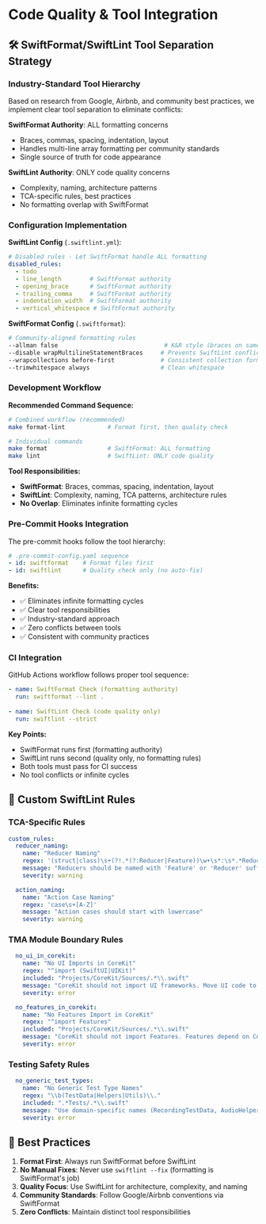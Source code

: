 # Code Quality & Tool Integration

## 🛠️ SwiftFormat/SwiftLint Tool Separation Strategy

### **Industry-Standard Tool Hierarchy**

Based on research from Google, Airbnb, and community best practices, we implement clear tool separation to eliminate conflicts:

**SwiftFormat Authority**: ALL formatting concerns
- Braces, commas, spacing, indentation, layout
- Handles multi-line array formatting per community standards
- Single source of truth for code appearance

**SwiftLint Authority**: ONLY code quality concerns  
- Complexity, naming, architecture patterns
- TCA-specific rules, best practices
- No formatting overlap with SwiftFormat

### **Configuration Implementation**

**SwiftLint Config** (`.swiftlint.yml`):
```yaml
# Disabled rules - Let SwiftFormat handle ALL formatting
disabled_rules:
  - todo
  - line_length        # SwiftFormat authority
  - opening_brace      # SwiftFormat authority  
  - trailing_comma     # SwiftFormat authority
  - indentation_width  # SwiftFormat authority
  - vertical_whitespace # SwiftFormat authority
```

**SwiftFormat Config** (`.swiftformat`):
```bash
# Community-aligned formatting rules
--allman false                              # K&R style (braces on same line)
--disable wrapMultilineStatementBraces     # Prevents SwiftLint conflicts
--wrapcollections before-first             # Consistent collection formatting
--trimwhitespace always                    # Clean whitespace
```

### **Development Workflow**

**Recommended Command Sequence:**
```bash
# Combined workflow (recommended)
make format-lint            # Format first, then quality check

# Individual commands
make format                 # SwiftFormat: ALL formatting
make lint                   # SwiftLint: ONLY code quality
```

**Tool Responsibilities:**
- **SwiftFormat**: Braces, commas, spacing, indentation, layout
- **SwiftLint**: Complexity, naming, TCA patterns, architecture rules
- **No Overlap**: Eliminates infinite formatting cycles

### **Pre-Commit Hooks Integration**

The pre-commit hooks follow the tool hierarchy:

```yaml
# .pre-commit-config.yaml sequence
- id: swiftformat    # Format files first
- id: swiftlint      # Quality check only (no auto-fix)
```

**Benefits:**
- ✅ Eliminates infinite formatting cycles
- ✅ Clear tool responsibilities  
- ✅ Industry-standard approach
- ✅ Zero conflicts between tools
- ✅ Consistent with community practices

### **CI Integration**

GitHub Actions workflow follows proper tool sequence:

```yaml
- name: SwiftFormat Check (formatting authority)
  run: swiftformat --lint .
  
- name: SwiftLint Check (code quality only)
  run: swiftlint --strict
```

**Key Points:**
- SwiftFormat runs first (formatting authority)
- SwiftLint runs second (quality only, no formatting rules)
- Both tools must pass for CI success
- No tool conflicts or infinite cycles

## 🎯 Custom SwiftLint Rules

### **TCA-Specific Rules**
```yaml
custom_rules:
  reducer_naming:
    name: "Reducer Naming"
    regex: '(struct|class)\s+(?!.*(?:Reducer|Feature))\w+\s*:\s*.*Reducer'
    message: "Reducers should be named with 'Feature' or 'Reducer' suffix"
    severity: warning

  action_naming:
    name: "Action Case Naming"
    regex: 'case\s+[A-Z]'
    message: "Action cases should start with lowercase"
    severity: warning
```

### **TMA Module Boundary Rules**
```yaml
  no_ui_in_corekit:
    name: "No UI Imports in CoreKit"
    regex: "^import (SwiftUI|UIKit)"
    included: "Projects/CoreKit/Sources/.*\\.swift"
    message: "CoreKit should not import UI frameworks. Move UI code to Features or DesignSystem."
    severity: error

  no_features_in_corekit:
    name: "No Features Import in CoreKit"
    regex: "^import Features"
    included: "Projects/CoreKit/Sources/.*\\.swift"
    message: "CoreKit should not import Features. Features depend on CoreKit, not vice versa."
    severity: error
```

### **Testing Safety Rules**
```yaml
  no_generic_test_types:
    name: "No Generic Test Type Names"
    regex: "\\b(TestData|Helpers|Utils)\\."
    included: ".*Tests/.*\\.swift"
    message: "Use domain-specific names (RecordingTestData, AudioHelpers) to prevent namespace conflicts"
    severity: error
```

## 🚀 Best Practices

1. **Format First**: Always run SwiftFormat before SwiftLint
2. **No Manual Fixes**: Never use `swiftlint --fix` (formatting is SwiftFormat's job)
3. **Quality Focus**: Use SwiftLint for architecture, complexity, and naming
4. **Community Standards**: Follow Google/Airbnb conventions via SwiftFormat
5. **Zero Conflicts**: Maintain distinct tool responsibilities